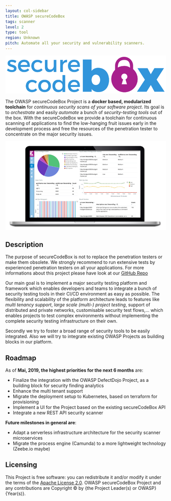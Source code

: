 ```yaml
---
layout: col-sidebar
title: OWASP secureCodeBox
tags: scanner
level: 2
type: tool
region: Unknown
pitch: Automate all your security and vulnerability scanners.
---
```


![logo](assets/images/logo.png "Logo secureCodeBox")

The OWASP secureCodeBox Project is a **docker based, modularized toolchain** for _continuous security scans of your software project_. Its goal is to _orchestrate_ and easily _automate_ a bunch of _security-testing tools_ out of the box. With the secureCodeBox we provide a toolchain for continuous scanning of applications to find the low-hanging fruit issues early in the development process and free the resources of the penetration tester to concentrate on the major security issues.

![laptop with dashboard](assets/images/laptop_with_dashboard.png "Example dashboard")

## Description

The purpose of secureCodeBox is not to replace the penetration testers or make them obsolete. We strongly recommend to run extensive tests by experienced penetration testers on all your applications. For more informations about this project please have look at our [GitHub Repo](https://github.com/secureCodeBox/secureCodeBox)

Our main goal is to implement a major security testing platform and framework which enables developers and teams to integrate a bunch of security testing tools in their CI/CD environment as easy as possible. The flexibility and scalability of the platform architecture leads to features like _multi tenancy support_, _large scale (multi-) project testing_, support of distributed and private networks, customisable security test flows,... which enables projects to test complex environments without implementing the complete security testing infrastructure on their own.

Secondly we try to foster a broad range of security tools to be easily integrated. Also we will try to integrate existing OWASP Projects as building blocks in our platform.

## Roadmap

As of **Mai, 2019, the highest priorities for the next 6 months** are:

- Finalize the integration with the OWASP DefectDojo Project, as a building block for security finding analytics
- Enhance the multi tenant support
- Migrate the deployment setup to Kubernetes, based on terraform for provisioning
- Implement a UI for the Project based on the existing secureCodeBox API
- Integrate a new REST API security scanner

**Future milestones in general are**:

- Adapt a serverless infrastructure architecture for the security scanner microservices
- Migrate the process engine (Camunda) to a more lightweight technology (Zeebe.io maybe)

## Licensing

This Project is free software: you can redistribute it and/or modify it under the terms of the [Apache License 2.0](https://github.com/secureCodeBox/secureCodeBox/blob/master/LICENSE). OWASP secureCodeBox Project and any contributions are Copyright © by {the Project Leader(s) or OWASP} {Year(s)}.
